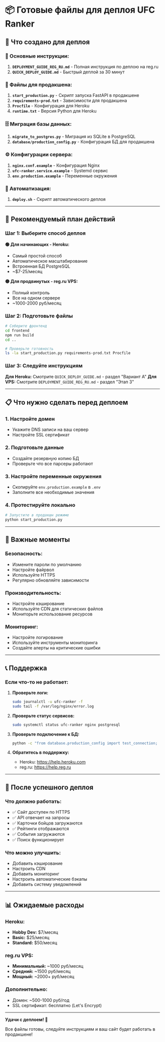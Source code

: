 # 📦 Готовые файлы для деплоя UFC Ranker

## 🎯 Что создано для деплоя

### 📄 Основные инструкции:
1. **`DEPLOYMENT_GUIDE_REG_RU.md`** - Полная инструкция по деплою на reg.ru
2. **`QUICK_DEPLOY_GUIDE.md`** - Быстрый деплой за 30 минут

### 🔧 Файлы для продакшена:
1. **`start_production.py`** - Скрипт запуска FastAPI в продакшене
2. **`requirements-prod.txt`** - Зависимости для продакшена
3. **`Procfile`** - Конфигурация для Heroku
4. **`runtime.txt`** - Версия Python для Heroku

### 🗄️ Миграция базы данных:
1. **`migrate_to_postgres.py`** - Миграция из SQLite в PostgreSQL
2. **`database/production_config.py`** - Конфигурация БД для продакшена

### ⚙️ Конфигурации сервера:
1. **`nginx.conf.example`** - Конфигурация Nginx
2. **`ufc-ranker.service.example`** - Systemd сервис
3. **`env.production.example`** - Переменные окружения

### 🚀 Автоматизация:
1. **`deploy.sh`** - Скрипт автоматического деплоя

---

## 🎯 Рекомендуемый план действий

### Шаг 1: Выберите способ деплоя

**🟢 Для начинающих - Heroku:**
- Самый простой способ
- Автоматическое масштабирование
- Встроенная БД PostgreSQL
- ~$7-25/месяц

**🟡 Для продвинутых - reg.ru VPS:**
- Полный контроль
- Все на одном сервере
- ~1000-2000 руб/месяц

### Шаг 2: Подготовьте файлы

```bash
# Соберите фронтенд
cd frontend
npm run build
cd ..

# Проверьте готовность
ls -la start_production.py requirements-prod.txt Procfile
```

### Шаг 3: Следуйте инструкциям

**Для Heroku:** Смотрите `QUICK_DEPLOY_GUIDE.md` - раздел "Вариант A"
**Для VPS:** Смотрите `DEPLOYMENT_GUIDE_REG_RU.md` - раздел "Этап 3"

---

## 📋 Что нужно сделать перед деплоем

### 1. Настройте домен
- Укажите DNS записи на ваш сервер
- Настройте SSL сертификат

### 2. Подготовьте данные
- Создайте резервную копию БД
- Проверьте что все парсеры работают

### 3. Настройте переменные окружения
- Скопируйте `env.production.example` в `.env`
- Заполните все необходимые значения

### 4. Протестируйте локально
```bash
# Запустите в продакшн режиме
python start_production.py
```

---

## 🚨 Важные моменты

### Безопасность:
- Измените пароли по умолчанию
- Настройте файрвол
- Используйте HTTPS
- Регулярно обновляйте зависимости

### Производительность:
- Настройте кэширование
- Используйте CDN для статических файлов
- Мониторьте использование ресурсов

### Мониторинг:
- Настройте логирование
- Используйте инструменты мониторинга
- Создайте алерты на критические ошибки

---

## 📞 Поддержка

### Если что-то не работает:

1. **Проверьте логи:**
   ```bash
   sudo journalctl -u ufc-ranker -f
   sudo tail -f /var/log/nginx/error.log
   ```

2. **Проверьте статус сервисов:**
   ```bash
   sudo systemctl status ufc-ranker nginx postgresql
   ```

3. **Проверьте подключение к БД:**
   ```bash
   python -c "from database.production_config import test_connection; test_connection()"
   ```

4. **Обратитесь в поддержку:**
   - Heroku: https://help.heroku.com
   - reg.ru: https://help.reg.ru

---

## 🎉 После успешного деплоя

### Что должно работать:
- ✅ Сайт доступен по HTTPS
- ✅ API отвечает на запросы
- ✅ Карточки бойцов загружаются
- ✅ Рейтинги отображаются
- ✅ События загружаются
- ✅ Поиск функционирует

### Что можно улучшить:
- Добавить кэширование
- Настроить CDN
- Добавить мониторинг
- Настроить автоматические бэкапы
- Добавить систему уведомлений

---

## 📊 Ожидаемые расходы

### Heroku:
- **Hobby Dev:** $7/месяц
- **Basic:** $25/месяц
- **Standard:** $50/месяц

### reg.ru VPS:
- **Минимальный:** ~1000 руб/месяц
- **Средний:** ~1500 руб/месяц
- **Мощный:** ~2000+ руб/месяц

### Дополнительно:
- Домен: ~500-1000 руб/год
- SSL сертификат: бесплатно (Let's Encrypt)

---

**Удачи с деплоем! 🚀**

Все файлы готовы, следуйте инструкциям и ваш сайт будет работать в продакшене!
